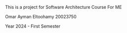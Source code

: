 This is a project for Software Architecture Course
For ME

Omar Ayman Eltoohamy
20023750

Year 2024 - First Semester
